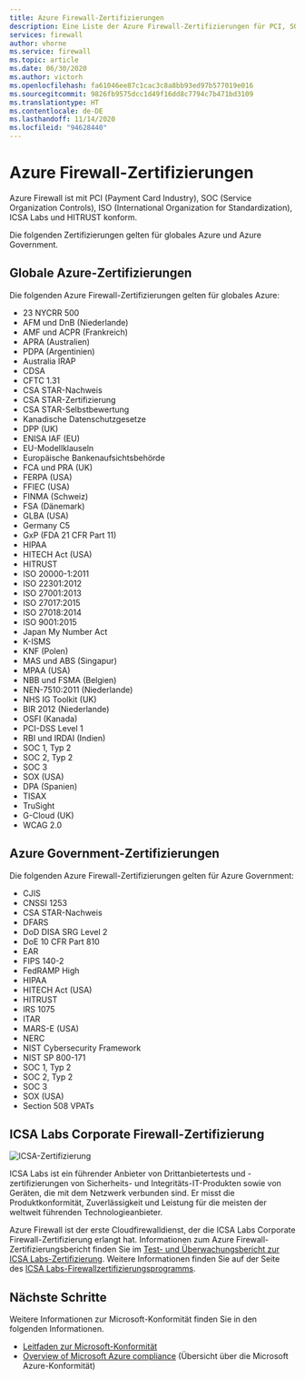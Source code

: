 ```yaml
---
title: Azure Firewall-Zertifizierungen
description: Eine Liste der Azure Firewall-Zertifizierungen für PCI, SOC, ISO und ICSA Labs
services: firewall
author: vhorne
ms.service: firewall
ms.topic: article
ms.date: 06/30/2020
ms.author: victorh
ms.openlocfilehash: fa61046ee87c1cac3c8a8bb93ed97b577019e016
ms.sourcegitcommit: 9826fb9575dcc1d49f16dd8c7794c7b471bd3109
ms.translationtype: HT
ms.contentlocale: de-DE
ms.lasthandoff: 11/14/2020
ms.locfileid: "94628440"
---
```

# <a name="azure-firewall-certifications"></a>Azure Firewall-Zertifizierungen

Azure Firewall ist mit PCI (Payment Card Industry), SOC (Service Organization Controls), ISO (International Organization for Standardization), ICSA Labs und HITRUST konform.

Die folgenden Zertifizierungen gelten für globales Azure und Azure Government.

## <a name="global-azure-certifications"></a>Globale Azure-Zertifizierungen

Die folgenden Azure Firewall-Zertifizierungen gelten für globales Azure:

- 23 NYCRR 500
- AFM und DnB (Niederlande)
- AMF und ACPR (Frankreich)
- APRA (Australien)
- PDPA (Argentinien)
- Australia IRAP
- CDSA
- CFTC 1.31
- CSA STAR-Nachweis
- CSA STAR-Zertifizierung
- CSA STAR-Selbstbewertung
- Kanadische Datenschutzgesetze
- DPP (UK)
- ENISA IAF (EU)
- EU-Modellklauseln
- Europäische Bankenaufsichtsbehörde
- FCA und PRA (UK)
- FERPA (USA)
- FFIEC (USA)
- FINMA (Schweiz)
- FSA (Dänemark)
- GLBA (USA)
- Germany C5
- GxP (FDA 21 CFR Part 11)
- HIPAA
- HITECH Act (USA)
- HITRUST
- ISO 20000-1:2011
- ISO 22301:2012
- ISO 27001:2013
- ISO 27017:2015
- ISO 27018:2014
- ISO 9001:2015
- Japan My Number Act
- K-ISMS
- KNF (Polen)
- MAS und ABS (Singapur)
- MPAA (USA)
- NBB und FSMA (Belgien)
- NEN-7510:2011 (Niederlande)
- NHS IG Toolkit (UK)
- BIR 2012 (Niederlande)
- OSFI (Kanada)
- PCI-DSS Level 1
- RBI und IRDAI (Indien)
- SOC 1, Typ 2
- SOC 2, Typ 2
- SOC 3
- SOX (USA)
- DPA (Spanien)
- TISAX
- TruSight
- G-Cloud (UK)
- WCAG 2.0


## <a name="azure-government-certifications"></a>Azure Government-Zertifizierungen

Die folgenden Azure Firewall-Zertifizierungen gelten für Azure Government:

- CJIS
- CNSSI 1253
- CSA STAR-Nachweis
- DFARS
- DoD DISA SRG Level 2
- DoE 10 CFR Part 810
- EAR
- FIPS 140-2
- FedRAMP High
- HIPAA
- HITECH Act (USA)
- HITRUST
- IRS 1075
- ITAR
- MARS-E (USA)
- NERC
- NIST Cybersecurity Framework
- NIST SP 800-171
- SOC 1, Typ 2
- SOC 2, Typ 2
- SOC 3
- SOX (USA)
- Section 508 VPATs

## <a name="icsa-labs-corporate-firewall-certification"></a>ICSA Labs Corporate Firewall-Zertifizierung

![ICSA-Zertifizierung](media/overview/icsa-cert-firewall-small.png)

ICSA Labs ist ein führender Anbieter von Drittanbietertests und -zertifizierungen von Sicherheits- und Integritäts-IT-Produkten sowie von Geräten, die mit dem Netzwerk verbunden sind. Er misst die Produktkonformität, Zuverlässigkeit und Leistung für die meisten der weltweit führenden Technologieanbieter.

Azure Firewall ist der erste Cloudfirewalldienst, der die ICSA Labs Corporate Firewall-Zertifizierung erlangt hat. Informationen zum Azure Firewall-Zertifizierungsbericht finden Sie im [Test- und Überwachungsbericht zur ICSA Labs-Zertifizierung](https://aka.ms/ICSALabsCertification). Weitere Informationen finden Sie auf der Seite des [ICSA Labs-Firewallzertifizierungsprogramms](https://www.icsalabs.com/technology-program/firewalls).


## <a name="next-steps"></a>Nächste Schritte

Weitere Informationen zur Microsoft-Konformität finden Sie in den folgenden Informationen.

- [Leitfaden zur Microsoft-Konformität](https://servicetrust.microsoft.com/ViewPage/MSComplianceGuide)
- [Overview of Microsoft Azure compliance](https://gallery.technet.microsoft.com/Overview-of-Azure-c1be3942) (Übersicht über die Microsoft Azure-Konformität)
